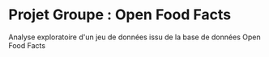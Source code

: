 # Projet Groupe : Open Food Facts

Analyse exploratoire d'un jeu de données issu de la base de données Open Food Facts
